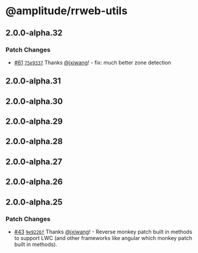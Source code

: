 # @amplitude/rrweb-utils

## 2.0.0-alpha.32

### Patch Changes

- [#61](https://github.com/amplitude/rrweb/pull/61) [`75e9337`](https://github.com/amplitude/rrweb/commit/75e9337580b3a829838ea58e0269d612b3a8100d) Thanks [@jxiwang](https://github.com/jxiwang)! - fix: much better zone detection

## 2.0.0-alpha.31

## 2.0.0-alpha.30

## 2.0.0-alpha.29

## 2.0.0-alpha.28

## 2.0.0-alpha.27

## 2.0.0-alpha.26

## 2.0.0-alpha.25

### Patch Changes

- [#43](https://github.com/amplitude/rrweb/pull/43) [`9e9226f`](https://github.com/amplitude/rrweb/commit/9e9226fc00031dc6c2012dedcd53ec41db86b975) Thanks [@jxiwang](https://github.com/jxiwang)! - Reverse monkey patch built in methods to support LWC (and other frameworks like angular which monkey patch built in methods).
